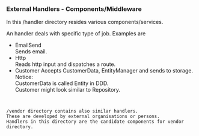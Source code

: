 ### External Handlers - Components/Middleware

In this /handler directory resides various components/services.  

An handler deals with specific type of job.
Examples are 
   + EmailSend  
   Sends email.
   + Http  
   Reads http input and dispatches a route.
   + Customer 
   Accepts CustomerData, EntityManager and sends to storage.  
   Notice:  
   CustomerData is called Entity in DDD.   
   Customer might look similar to Repository.
   ```


/vendor directory contains also similar handlers.  
These are developed by external organisations or persons.
Handlers in this directory are the candidate components for vendor directory.